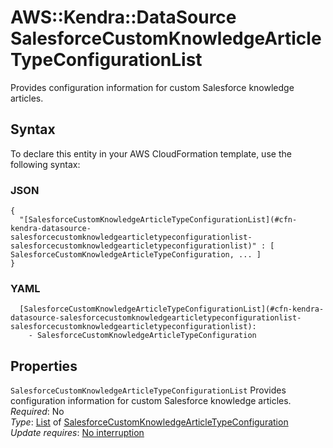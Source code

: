 # AWS::Kendra::DataSource SalesforceCustomKnowledgeArticleTypeConfigurationList<a name="aws-properties-kendra-datasource-salesforcecustomknowledgearticletypeconfigurationlist"></a>

Provides configuration information for custom Salesforce knowledge articles\.

## Syntax<a name="aws-properties-kendra-datasource-salesforcecustomknowledgearticletypeconfigurationlist-syntax"></a>

To declare this entity in your AWS CloudFormation template, use the following syntax:

### JSON<a name="aws-properties-kendra-datasource-salesforcecustomknowledgearticletypeconfigurationlist-syntax.json"></a>

```
{
  "[SalesforceCustomKnowledgeArticleTypeConfigurationList](#cfn-kendra-datasource-salesforcecustomknowledgearticletypeconfigurationlist-salesforcecustomknowledgearticletypeconfigurationlist)" : [ SalesforceCustomKnowledgeArticleTypeConfiguration, ... ]
}
```

### YAML<a name="aws-properties-kendra-datasource-salesforcecustomknowledgearticletypeconfigurationlist-syntax.yaml"></a>

```
  [SalesforceCustomKnowledgeArticleTypeConfigurationList](#cfn-kendra-datasource-salesforcecustomknowledgearticletypeconfigurationlist-salesforcecustomknowledgearticletypeconfigurationlist): 
    - SalesforceCustomKnowledgeArticleTypeConfiguration
```

## Properties<a name="aws-properties-kendra-datasource-salesforcecustomknowledgearticletypeconfigurationlist-properties"></a>

`SalesforceCustomKnowledgeArticleTypeConfigurationList`  <a name="cfn-kendra-datasource-salesforcecustomknowledgearticletypeconfigurationlist-salesforcecustomknowledgearticletypeconfigurationlist"></a>
Provides configuration information for custom Salesforce knowledge articles\.  
*Required*: No  
*Type*: [List](#aws-properties-kendra-datasource-salesforcecustomknowledgearticletypeconfigurationlist) of [SalesforceCustomKnowledgeArticleTypeConfiguration](aws-properties-kendra-datasource-salesforcecustomknowledgearticletypeconfiguration.md)  
*Update requires*: [No interruption](https://docs.aws.amazon.com/AWSCloudFormation/latest/UserGuide/using-cfn-updating-stacks-update-behaviors.html#update-no-interrupt)